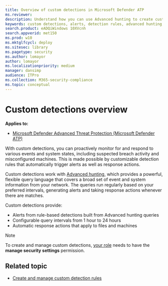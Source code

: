 ```yaml
---
title: Overview of custom detections in Microsoft Defender ATP
ms.reviewer: 
description: Understand how you can use Advanced hunting to create custom detections and generate alerts
keywords: custom detections, alerts, detection rules, advanced hunting, hunt, query, response actions, intervals, mdatp, microsoft defender atp
search.product: eADQiWindows 10XVcnh
search.appverid: met150
ms.prod: w10
ms.mktglfcycl: deploy
ms.sitesec: library
ms.pagetype: security
ms.author: lomayor
author: lomayor
ms.localizationpriority: medium
manager: dansimp
audience: ITPro
ms.collection: M365-security-compliance 
ms.topic: conceptual
---
```



# Custom detections overview
**Applies to:**
- [Microsoft Defender Advanced Threat Protection (Microsoft Defender ATP)](https://go.microsoft.com/fwlink/p/?linkid=2069559)

With custom detections, you can proactively monitor for and respond to various events and system states, including suspected breach activity and misconfigured machines. This is made possible by customizable detection rules that automatically trigger alerts as well as response actions.

Custom detections work with [Advanced hunting](overview-hunting.md), which provides a powerful, flexible query language that covers a broad set of event and system information from your network. The queries run regularly based on your preferred intervals, generating alerts and taking response actions whenever there are matches.

Custom detections provide:
- Alerts from rule-based detections built from Advanced hunting queries
- Configurable query intervals from 1 hour to 24 hours
- Automatic response actions that apply to files and machines

>[!NOTE]
>To create and manage custom detections, [your role](user-roles.md#create-roles-and-assign-the-role-to-an-azure-active-directory-group) needs to have the **manage security settings** permission.

## Related topic
- [Create and manage custom detection rules](custom-detection-rules.md)